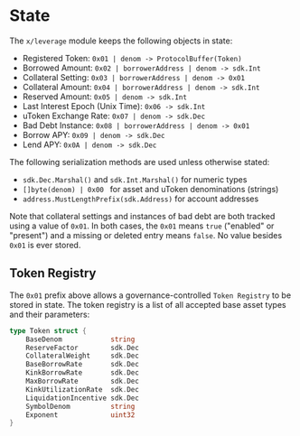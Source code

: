# State

The `x/leverage` module keeps the following objects in state:

- Registered Token: `0x01 | denom -> ProtocolBuffer(Token)`
- Borrowed Amount: `0x02 | borrowerAddress | denom -> sdk.Int`
- Collateral Setting: `0x03 | borrowerAddress | denom -> 0x01`
- Collateral Amount: `0x04 | borrowerAddress | denom -> sdk.Int`
- Reserved Amount: `0x05 | denom -> sdk.Int`
- Last Interest Epoch (Unix Time): `0x06 -> sdk.Int`
- uToken Exchange Rate: `0x07 | denom -> sdk.Dec`
- Bad Debt Instance: `0x08 | borrowerAddress | denom -> 0x01`
- Borrow APY: `0x09 | denom -> sdk.Dec`
- Lend APY: `0x0A | denom -> sdk.Dec`

The following serialization methods are used unless otherwise stated:
- `sdk.Dec.Marshal()` and `sdk.Int.Marshal()` for numeric types
- `[]byte(denom) | 0x00 ` for asset and uToken denominations (strings)
- `address.MustLengthPrefix(sdk.Address)` for account addresses

Note that collateral settings and instances of bad debt are both tracked using a value of `0x01`. In both cases, the `0x01` means `true` ("enabled" or "present") and a missing or deleted entry means `false`. No value besides `0x01` is ever stored.

## Token Registry

The `0x01` prefix above allows a governance-controlled `Token Registry` to be stored in state. The token registry is a list of all accepted base asset types and their parameters:

```go
type Token struct {
    BaseDenom            string
    ReserveFactor        sdk.Dec
    CollateralWeight     sdk.Dec
    BaseBorrowRate       sdk.Dec
    KinkBorrowRate       sdk.Dec
    MaxBorrowRate        sdk.Dec
    KinkUtilizationRate  sdk.Dec
    LiquidationIncentive sdk.Dec
    SymbolDenom          string
    Exponent             uint32
}
```
